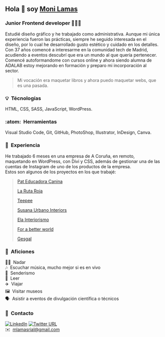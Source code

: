 ## Hola 👋 soy [Moni Lamas](https://monilamas.netlify.app/)


### Junior Frontend developer 👩🏼‍💻
Estudié diseño gráfico y he trabajado como administrativa. Aunque mi única experiencia fueron las prácticas, siempre he seguido interesada en el diseño, por lo cual he desarrollado gusto estético y cuidado en los detalles. Con 37 años comencé a interesarme en la comunidad tech de Madrid, acudiendo a eventos descubrí que era un mundo al que quería pertenecer. Comencé autoformandome con cursos online y ahora siendo alumna de ADALAB estoy mejorando en formación y preparo mi incorporación al sector. <br>
>Mi vocación era maquetar libros y ahora puedo maquetar webs, que es una pasada.

### :bulb: &nbsp;Técnologías
HTML, CSS, SASS, JavaScript, WordPress.

### :atom: &nbsp;Herramientas
Visual Studio Code, Git, GitHub, PhotoShop, Illustrator, InDesign, Canva.

### :bookmark: &nbsp;Experiencia 
He trabajado 6 meses en una empresa de A Coruña, en remoto, maquetando en WordPress, con Divi y CSS, además de gestionar una de las cuentas de Instagram de uno de los productos de la empresa.<br>
Estos son algunos de los proyectos en los que trabajé:
>[Pat Educadora Canina](https://pateducadoracanina.com/)
>
>[La Ruta Roja](https://www.larutaroja.com/)
>
>[Teepee](https://ivorysoluciones.com/tecnologia-que-soluciona-problemas/)
>
>[Susana Urbano Interiors](https://www.susanaurbanointeriors.com/)
>
>[Ela Interiorismo](https://www.elainteriorismo.com/)
>
>[For a better world](https://www.forabetterworld.es/)
>
>[Gesgal](https://www.gesgal.es/)

### 🚀 &nbsp;Aficiones
🏊‍♀️ &nbsp;Nadar<br>
:notes: &nbsp;Escuchar música, mucho mejor si es en vivo<br>
🌲 &nbsp;Senderismo<br>
📗 &nbsp;Leer<br>
✈️ &nbsp;Viajar<br>
🖼 &nbsp;Visitar museos<br>
🗣 &nbsp;Asistir a eventos de divulgación científica o técnicos<br>

### :mega: &nbsp;Contacto
<a href="https://www.linkedin.com/in/mónica-lamas/" rel="nofollow" target="_blank"><img alt="LinkedIn" src="https://camo.githubusercontent.com/1a7d6cae9394f845e35ba93a490943bc6c5dcd4303707d7bc33f58da7fd43821/68747470733a2f2f696d672e736869656c64732e696f2f62616467652f4c696e6b6564696e2d626c75653f6c6f676f3d6c696e6b6564696e266c6f676f436f6c6f723d7768697465" data-canonical-src="https://img.shields.io/badge/Linkedin-blue?logo=linkedin&amp;logoColor=white" style="max-width:100%;"></a>
<a href="https://twitter.com/MoniMonipeny" target="_blank"><img alt="Twitter URL" src="https://img.shields.io/twitter/url?style=social&url=https%3A%2F%2Ftwitter.com%2FMoniMonipeny"></a><br>
✉️ &nbsp;[mlamasrial@gmail.com](mailto:mlamasrial@gmail.com)








